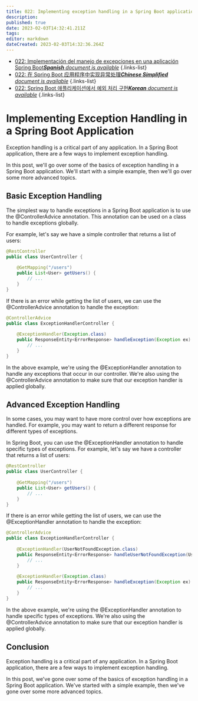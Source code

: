 ```yaml
---
title: 022: Implementing exception handling in a Spring Boot application
description: 
published: true
date: 2023-02-03T14:32:41.211Z
tags: 
editor: markdown
dateCreated: 2023-02-03T14:32:36.264Z
---
```


- [022: Implementación del manejo de excepciones en una aplicación Spring Boot***Spanish** document is available*](/es/Knowledge-base/Spring-Boot/Learning/022-implementing-exception-handling-in-a-spring-boot-application)
{.links-list}
- [022: 在 Spring Boot 应用程序中实现异常处理***Chinese Simplified** document is available*](/zh/Knowledge-base/Spring-Boot/Learning/022-implementing-exception-handling-in-a-spring-boot-application)
{.links-list}
- [022: Spring Boot 애플리케이션에서 예외 처리 구현***Korean** document is available*](/ko/Knowledge-base/Spring-Boot/Learning/022-implementing-exception-handling-in-a-spring-boot-application)
{.links-list}


# Implementing Exception Handling in a Spring Boot Application

Exception handling is a critical part of any application. In a Spring Boot application, there are a few ways to implement exception handling.

In this post, we'll go over some of the basics of exception handling in a Spring Boot application. We'll start with a simple example, then we'll go over some more advanced topics.

## Basic Exception Handling

The simplest way to handle exceptions in a Spring Boot application is to use the @ControllerAdvice annotation. This annotation can be used on a class to handle exceptions globally.

For example, let's say we have a simple controller that returns a list of users:

```java
@RestController
public class UserController {
 
    @GetMapping("/users")
    public List<User> getUsers() {
        // ...
    }
}
```

If there is an error while getting the list of users, we can use the @ControllerAdvice annotation to handle the exception:

```java
@ControllerAdvice
public class ExceptionHandlerController {
 
    @ExceptionHandler(Exception.class)
    public ResponseEntity<ErrorResponse> handleException(Exception ex) {
        // ...
    }
}
```

In the above example, we're using the @ExceptionHandler annotation to handle any exceptions that occur in our controller. We're also using the @ControllerAdvice annotation to make sure that our exception handler is applied globally.

## Advanced Exception Handling

In some cases, you may want to have more control over how exceptions are handled. For example, you may want to return a different response for different types of exceptions.

In Spring Boot, you can use the @ExceptionHandler annotation to handle specific types of exceptions. For example, let's say we have a controller that returns a list of users:

```java
@RestController
public class UserController {
 
    @GetMapping("/users")
    public List<User> getUsers() {
        // ...
    }
}
```

If there is an error while getting the list of users, we can use the @ExceptionHandler annotation to handle the exception:

```java
@ControllerAdvice
public class ExceptionHandlerController {
 
    @ExceptionHandler(UserNotFoundException.class)
    public ResponseEntity<ErrorResponse> handleUserNotFoundException(UserNotFoundException ex) {
        // ...
    }
 
    @ExceptionHandler(Exception.class)
    public ResponseEntity<ErrorResponse> handleException(Exception ex) {
        // ...
    }
}
```

In the above example, we're using the @ExceptionHandler annotation to handle specific types of exceptions. We're also using the @ControllerAdvice annotation to make sure that our exception handler is applied globally.

## Conclusion

Exception handling is a critical part of any application. In a Spring Boot application, there are a few ways to implement exception handling.

In this post, we've gone over some of the basics of exception handling in a Spring Boot application. We've started with a simple example, then we've gone over some more advanced topics.